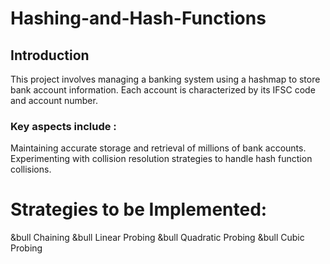 # Hashing-and-Hash-Functions

## Introduction 
This project involves managing a banking system using a hashmap to store bank account information. Each account is characterized by its IFSC code and account number.
### Key aspects include :
Maintaining accurate storage and retrieval of millions of bank accounts.
Experimenting with collision resolution strategies to handle hash function collisions.

# Strategies to be Implemented: 
&bull Chaining
&bull Linear Probing
&bull Quadratic Probing
&bull Cubic Probing
